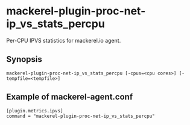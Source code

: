 mackerel-plugin-proc-net-ip_vs_stats_percpu
===========================================

Per-CPU IPVS statistics for mackerel.io agent.

## Synopsis

```shell
mackerel-plugin-proc-net-ip_vs_stats_percpu [-cpus=<cpu cores>] [-tempfile=<tempfile>]
```

## Example of mackerel-agent.conf

```
[plugin.metrics.ipvs]
command = "mackerel-plugin-proc-net-ip_vs_stats_percpu"
```
